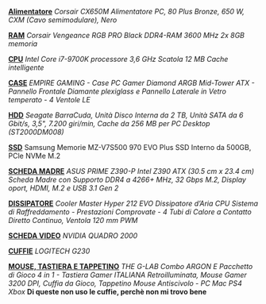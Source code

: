 
**[Alimentatore](https://www.amazon.it/gp/product/B019NWQSOC/ref=ppx_yo_dt_b_asin_title_o01_s00?ie=UTF8&psc=1 "Alimentatore")**
*Corsair CX650M Alimentatore PC, 80 Plus Bronze, 650 W, CXM (Cavo semimodulare), Nero*

**[RAM](https://www.amazon.it/gp/product/B07TB3R9JB/ref=ppx_yo_dt_b_asin_title_o02_s00?ie=UTF8&psc=1 "RAM")**
*Corsair Vengeance RGB PRO Black DDR4-RAM 3600 MHz 2x 8GB memoria*

**[CPU](https://www.amazon.it/gp/product/B07HHN6KBZ/ref=ppx_yo_dt_b_asin_title_o02_s00?ie=UTF8&psc=1 "CPU")**
*Intel Core i7-9700K processore 3,6 GHz Scatola 12 MB Cache intelligente*

**[CASE](https://www.amazon.it/gp/product/B07ZRXPKXY/ref=ppx_yo_dt_b_asin_title_o03_s01?ie=UTF8&psc=1 "CASE")**
*EMPIRE GAMING - Case PC Gamer Diamond ARGB Mid-Tower ATX - Pannello Frontale Diamante plexiglass e Pannello Laterale in Vetro temperato - 4 Ventole LE*

**[HDD](https://www.amazon.it/gp/product/B075QJTBVT/ref=ppx_yo_dt_b_asin_title_o04_s00?ie=UTF8&psc=1 "HDD")**
*Seagate BarraCuda, Unità Disco Interna da 2 TB, Unità SATA da 6 Gbit/s, 3,5", 7.200 giri/min, Cache da 256 MB per PC Desktop (ST2000DM008)*

**[SSD](https://www.amazon.it/gp/product/B07MFBLN7K/ref=ppx_yo_dt_b_asin_title_o05_s01?ie=UTF8&psc=1 "SSD")**
Samsung Memorie MZ-V7S500 970 EVO Plus SSD Interno da 500GB, PCle NVMe M.2

**[SCHEDA MADRE](https://www.amazon.it/gp/product/B07HS7C646/ref=ppx_yo_dt_b_asin_title_o05_s01?ie=UTF8&psc=1 "SCHEDA MADRE")**
*ASUS PRIME Z390-P Intel Z390 ATX (30.5 cm x 23.4 cm) Scheda Madre con Supporto DDR4 a 4266+ MHz, 32 Gbps M.2, Display oport, HDMI, M.2 e USB 3.1 Gen 2*

**[DISSIPATORE](https://www.amazon.it/gp/product/B0068OI7T8/ref=ppx_yo_dt_b_asin_title_o05_s01?ie=UTF8&psc=1 "DISSIPATORE")**
*Cooler Master Hyper 212 EVO Dissipatore d’Aria CPU Sistema di Raffreddamento - Prestazioni Comprovate - 4 Tubi di Calore a Contatto Diretto Continuo, Ventola 120 mm PWM*

**[SCHEDA VIDEO](https://www.nvidia.com/content/dam/en-zz/Solutions/design-visualization/quadro-product-literature/NV_DS_QUADRO_2000_US_LR.pdf "SCHEDA VIDEO")**
*NVIDIA QUADRO 2000*

**[CUFFIE](https://www.amazon.it/Logitech-Cuffia-Giochi-Versione-Italiana/dp/B00CJ5FPSG "CUFFIE")**
*LOGITECH G230*

**[MOUSE, TASTIERA E TAPPETINO](https://www.amazon.it/gp/product/B07YGCCBSZ/ref=ppx_yo_dt_b_asin_title_o03_s00?ie=UTF8&psc=1 "MOUSE, TASTIERA e TAPPETINO")**
*THE G-LAB Combo ARGON E Pacchetto di Gioco 4 in 1 - Tastiera Gamer ITALIANA Retroilluminata, Mouse Gamer 3200 DPI, Cuffia da Gioco, Tappetino Mouse Antiscivolo - PC Mac PS4 Xbox* 
**Di queste non uso le cuffie, perchè non mi trovo bene**


